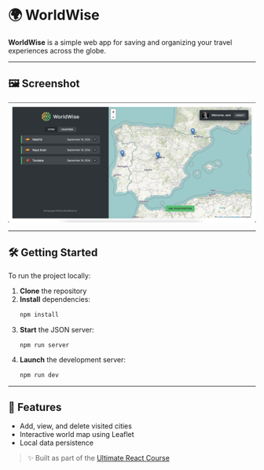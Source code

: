 # 🌍 WorldWise

**WorldWise** is a simple web app for saving and organizing your travel experiences across the globe.

---

## 🖼️ Screenshot

![WorldWise Screenshot](./public/screenshot.png)

---

## 🛠️ Getting Started

To run the project locally:

1. **Clone** the repository
2. **Install** dependencies:
   ```bash
   npm install
   ```
3. **Start** the JSON server:
   ```bash
   npm run server
   ```
4. **Launch** the development server:
   ```bash
   npm run dev
   ```

---

## 🚀 Features

- Add, view, and delete visited cities
- Interactive world map using Leaflet
- Local data persistence

> ✨ Built as part of the [Ultimate React Course](https://www.udemy.com/course/the-ultimate-react-course/)
